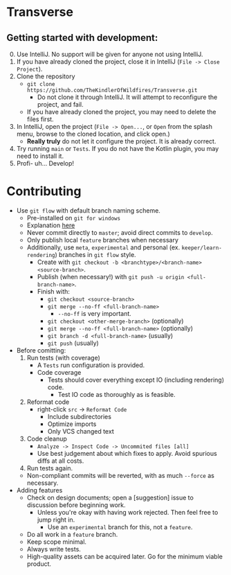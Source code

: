 # Transverse

## Getting started with development:
0. Use IntelliJ. No support will be given for anyone not using IntelliJ.
1. If you have already cloned the project, close it in IntelliJ (`File -> Close Project`). 
2. Clone the repository
    - `git clone https://github.com/TheKindlerOfWildfires/Transverse.git`
        - Do not clone it through IntelliJ. It will attempt to reconfigure the project, and fail.
    - If you have already cloned the project, you may need to delete the files first.
3. In IntelliJ, open the project (`File -> Open...`, or `Open` from the splash menu, browse to the cloned location, and click open.)
    - **Really truly** do not let it configure the project. It is already correct.
4. Try running `main` or `Tests`. If you do not have the Kotlin plugin, you may need to install it.
5. Profi- uh... Develop!

# Contributing
- Use `git flow` with default branch naming scheme.
    - Pre-installed on `git for windows`
    - Explanation [here](http://nvie.com/posts/a-successful-git-branching-model/)
    - Never commit directly to `master`; avoid direct commits to `develop`.
    - Only publish local `feature` branches when necessary
    - Additionally, use `meta`, `experimental` and personal (ex. `keeper/learn-rendering`) branches in `git flow` style.
        - Create with `git checkout -b <branchtype>/<branch-name> <source-branch>`.
        - Publish (when necessary!) with `git push -u origin <full-branch-name>`.
        - Finish with:
            - `git checkout <source-branch>`
            - `git merge --no-ff <full-branch-name>`
                - `--no-ff` is very important.
            - `git checkout <other-merge-branch>` (optionally)
            - `git merge --no-ff <full-branch-name>` (optionally)
            - `git branch -d <full-branch-name>` (usually)
            - `git push` (usually)
- Before comitting:    
    1. Run tests (with coverage)
         - A `Tests` run configuration is provided.
         - Code coverage
             - Tests should cover everything except IO (including rendering) code.
                - Test IO code as thoroughly as is feasible.
    2. Reformat code
        - right-click `src` -> `Reformat Code`
            - Include subdirectories
            - Optimize imports
            - Only VCS changed text
    3. Code cleanup
        - `Analyze -> Inspect Code -> Uncommited files [all]`
        - Use best judgement about which fixes to apply. Avoid spurious diffs at all costs.
    4. Run tests again.
    - Non-compliant commits will be reverted, with as much `--force` as necessary.
- Adding features
    - Check on design documents; open a \[suggestion\] issue to discussion before beginning work.
        - Unless you're okay with having work rejected. Then feel free to jump right in.
            - Use an `experimental` branch for this, not a `feature`.
    - Do all work in a `feature` branch.
    - Keep scope minimal.
    - Always write tests.
    - High-quality assets can be acquired later. Go for the minimum viable product.
